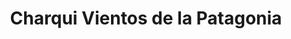 ---
title: "Charqui Vientos de la Patagonia"
url: /chile-chico/charqui-vientos-de-la-patagonia/
shop: carnicero
---